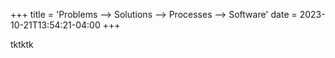 +++
title = 'Problems --> Solutions --> Processes --> Software'
date = 2023-10-21T13:54:21-04:00
+++

tktktk
